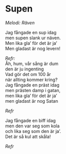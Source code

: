 # Supen
*Melodi: Räven*

Jag fångade en sup idag  
men supen slank ur näven.  
Men lika gla’ för det är ja’  
Men gladast är nog levern!  

*Refr:*  
Åh, hum, vår sång är dum  
den är ju ingenting  
Vad gör det om 100 år  
när allting kommer kring?  
Jag fångade en präst idag  
men prästen damp i gatan,  
men lika gla’ för det är ja’  
men gladast är nog Satan  

*Refr*  

Jag fångade en biff idag  
men den var seg som kola  
och lika seg som den är ja’.  
Det är så kul att skåla!  

*Refr*  